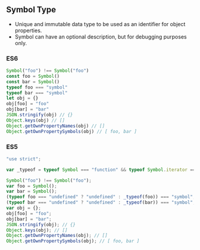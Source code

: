## Symbol Type
* Unique and immutable data type to be used as an identifier for object properties. 
* Symbol can have an optional description, but for debugging purposes only.

### ES6
```javascript
Symbol("foo") !== Symbol("foo")
const foo = Symbol()
const bar = Symbol()
typeof foo === "symbol"
typeof bar === "symbol"
let obj = {}
obj[foo] = "foo"
obj[bar] = "bar"
JSON.stringify(obj) // {}
Object.keys(obj) // []
Object.getOwnPropertyNames(obj) // []
Object.getOwnPropertySymbols(obj) // [ foo, bar ]
```

### ES5
```javascript
"use strict";

var _typeof = typeof Symbol === "function" && typeof Symbol.iterator === "symbol" ? function (obj) { return typeof obj; } : function (obj) { return obj && typeof Symbol === "function" && obj.constructor === Symbol && obj !== Symbol.prototype ? "symbol" : typeof obj; };

Symbol("foo") !== Symbol("foo");
var foo = Symbol();
var bar = Symbol();
(typeof foo === "undefined" ? "undefined" : _typeof(foo)) === "symbol";
(typeof bar === "undefined" ? "undefined" : _typeof(bar)) === "symbol";
var obj = {};
obj[foo] = "foo";
obj[bar] = "bar";
JSON.stringify(obj); // {}
Object.keys(obj); // []
Object.getOwnPropertyNames(obj); // []
Object.getOwnPropertySymbols(obj); // [ foo, bar ]
```